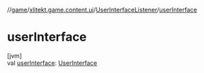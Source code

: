 //[game](../../../index.md)/[xlitekt.game.content.ui](../index.md)/[UserInterfaceListener](index.md)/[userInterface](user-interface.md)

# userInterface

[jvm]\
val [userInterface](user-interface.md): [UserInterface](../-user-interface/index.md)
